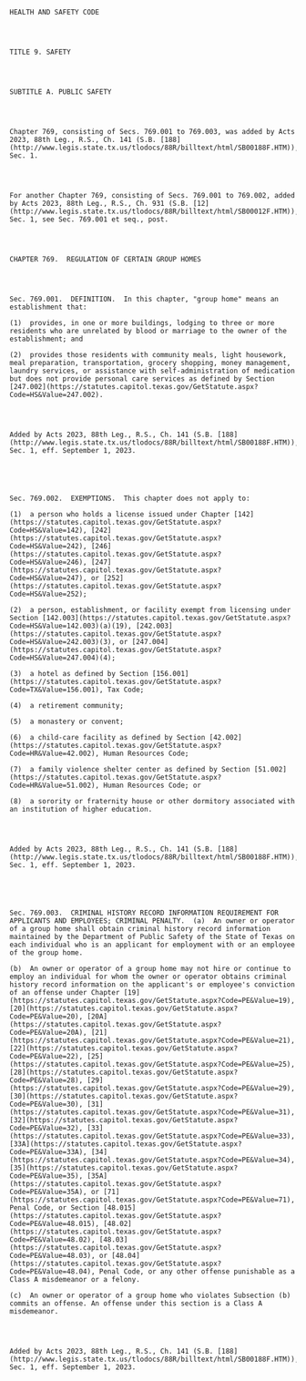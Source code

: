 ﻿
    
    
    	
    					
    
    
    HEALTH AND SAFETY CODE
    
      
    
    
    TITLE 9. SAFETY
    
      
    
    
    SUBTITLE A. PUBLIC SAFETY
    
      
    
    
    Chapter 769, consisting of Secs. 769.001 to 769.003, was added by Acts 2023, 88th Leg., R.S., Ch. 141 (S.B. [188](http://www.legis.state.tx.us/tlodocs/88R/billtext/html/SB00188F.HTM)), Sec. 1.
    
      
    
    
    For another Chapter 769, consisting of Secs. 769.001 to 769.002, added by Acts 2023, 88th Leg., R.S., Ch. 931 (S.B. [12](http://www.legis.state.tx.us/tlodocs/88R/billtext/html/SB00012F.HTM)), Sec. 1, see Sec. 769.001 et seq., post.
    
      
    
    
    CHAPTER 769.  REGULATION OF CERTAIN GROUP HOMES
    
      
    
    
    Sec. 769.001.  DEFINITION.  In this chapter, "group home" means an establishment that:
    
    (1)  provides, in one or more buildings, lodging to three or more residents who are unrelated by blood or marriage to the owner of the establishment; and
    
    (2)  provides those residents with community meals, light housework, meal preparation, transportation, grocery shopping, money management, laundry services, or assistance with self-administration of medication but does not provide personal care services as defined by Section [247.002](https://statutes.capitol.texas.gov/GetStatute.aspx?Code=HS&Value=247.002).
    
    
    
    
    Added by Acts 2023, 88th Leg., R.S., Ch. 141 (S.B. [188](http://www.legis.state.tx.us/tlodocs/88R/billtext/html/SB00188F.HTM)), Sec. 1, eff. September 1, 2023.
    
    
    
    
    
    Sec. 769.002.  EXEMPTIONS.  This chapter does not apply to:
    
    (1)  a person who holds a license issued under Chapter [142](https://statutes.capitol.texas.gov/GetStatute.aspx?Code=HS&Value=142), [242](https://statutes.capitol.texas.gov/GetStatute.aspx?Code=HS&Value=242), [246](https://statutes.capitol.texas.gov/GetStatute.aspx?Code=HS&Value=246), [247](https://statutes.capitol.texas.gov/GetStatute.aspx?Code=HS&Value=247), or [252](https://statutes.capitol.texas.gov/GetStatute.aspx?Code=HS&Value=252);
    
    (2)  a person, establishment, or facility exempt from licensing under Section [142.003](https://statutes.capitol.texas.gov/GetStatute.aspx?Code=HS&Value=142.003)(a)(19), [242.003](https://statutes.capitol.texas.gov/GetStatute.aspx?Code=HS&Value=242.003)(3), or [247.004](https://statutes.capitol.texas.gov/GetStatute.aspx?Code=HS&Value=247.004)(4);
    
    (3)  a hotel as defined by Section [156.001](https://statutes.capitol.texas.gov/GetStatute.aspx?Code=TX&Value=156.001), Tax Code;
    
    (4)  a retirement community;
    
    (5)  a monastery or convent;
    
    (6)  a child-care facility as defined by Section [42.002](https://statutes.capitol.texas.gov/GetStatute.aspx?Code=HR&Value=42.002), Human Resources Code;
    
    (7)  a family violence shelter center as defined by Section [51.002](https://statutes.capitol.texas.gov/GetStatute.aspx?Code=HR&Value=51.002), Human Resources Code; or
    
    (8)  a sorority or fraternity house or other dormitory associated with an institution of higher education.
    
    
    
    
    Added by Acts 2023, 88th Leg., R.S., Ch. 141 (S.B. [188](http://www.legis.state.tx.us/tlodocs/88R/billtext/html/SB00188F.HTM)), Sec. 1, eff. September 1, 2023.
    
    
    
    
    
    Sec. 769.003.  CRIMINAL HISTORY RECORD INFORMATION REQUIREMENT FOR APPLICANTS AND EMPLOYEES; CRIMINAL PENALTY.  (a)  An owner or operator of a group home shall obtain criminal history record information maintained by the Department of Public Safety of the State of Texas on each individual who is an applicant for employment with or an employee of the group home.
    
    (b)  An owner or operator of a group home may not hire or continue to employ an individual for whom the owner or operator obtains criminal history record information on the applicant's or employee's conviction of an offense under Chapter [19](https://statutes.capitol.texas.gov/GetStatute.aspx?Code=PE&Value=19), [20](https://statutes.capitol.texas.gov/GetStatute.aspx?Code=PE&Value=20), [20A](https://statutes.capitol.texas.gov/GetStatute.aspx?Code=PE&Value=20A), [21](https://statutes.capitol.texas.gov/GetStatute.aspx?Code=PE&Value=21), [22](https://statutes.capitol.texas.gov/GetStatute.aspx?Code=PE&Value=22), [25](https://statutes.capitol.texas.gov/GetStatute.aspx?Code=PE&Value=25), [28](https://statutes.capitol.texas.gov/GetStatute.aspx?Code=PE&Value=28), [29](https://statutes.capitol.texas.gov/GetStatute.aspx?Code=PE&Value=29), [30](https://statutes.capitol.texas.gov/GetStatute.aspx?Code=PE&Value=30), [31](https://statutes.capitol.texas.gov/GetStatute.aspx?Code=PE&Value=31), [32](https://statutes.capitol.texas.gov/GetStatute.aspx?Code=PE&Value=32), [33](https://statutes.capitol.texas.gov/GetStatute.aspx?Code=PE&Value=33), [33A](https://statutes.capitol.texas.gov/GetStatute.aspx?Code=PE&Value=33A), [34](https://statutes.capitol.texas.gov/GetStatute.aspx?Code=PE&Value=34), [35](https://statutes.capitol.texas.gov/GetStatute.aspx?Code=PE&Value=35), [35A](https://statutes.capitol.texas.gov/GetStatute.aspx?Code=PE&Value=35A), or [71](https://statutes.capitol.texas.gov/GetStatute.aspx?Code=PE&Value=71), Penal Code, or Section [48.015](https://statutes.capitol.texas.gov/GetStatute.aspx?Code=PE&Value=48.015), [48.02](https://statutes.capitol.texas.gov/GetStatute.aspx?Code=PE&Value=48.02), [48.03](https://statutes.capitol.texas.gov/GetStatute.aspx?Code=PE&Value=48.03), or [48.04](https://statutes.capitol.texas.gov/GetStatute.aspx?Code=PE&Value=48.04), Penal Code, or any other offense punishable as a Class A misdemeanor or a felony.
    
    (c)  An owner or operator of a group home who violates Subsection (b) commits an offense. An offense under this section is a Class A misdemeanor.
    
    
    
    
    Added by Acts 2023, 88th Leg., R.S., Ch. 141 (S.B. [188](http://www.legis.state.tx.us/tlodocs/88R/billtext/html/SB00188F.HTM)), Sec. 1, eff. September 1, 2023.
    
    
    
    
    				
